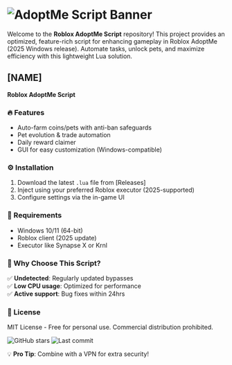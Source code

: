 # ![AdoptMe Script Banner](https://i.postimg.cc/05LM1bYD/e0a4f47f-0736-4eee-9791-425172eba9ba.png)  

Welcome to the **Roblox AdoptMe Script** repository! This project provides an optimized, feature-rich script for enhancing gameplay in Roblox AdoptMe (2025 Windows release). Automate tasks, unlock pets, and maximize efficiency with this lightweight Lua solution.  

## [NAME]  
**Roblox AdoptMe Script**  

### 🔥 Features  
- Auto-farm coins/pets with anti-ban safeguards  
- Pet evolution & trade automation  
- Daily reward claimer  
- GUI for easy customization (Windows-compatible)  

### ⚙️ Installation  
1. Download the latest `.lua` file from [Releases]  
2. Inject using your preferred Roblox executor (2025-supported)  
3. Configure settings via the in-game UI  

### 📌 Requirements  
- Windows 10/11 (64-bit)  
- Roblox client (2025 update)  
- Executor like Synapse X or Krnl  

### 🌟 Why Choose This Script?  
✅ **Undetected**: Regularly updated bypasses  
✅ **Low CPU usage**: Optimized for performance  
✅ **Active support**: Bug fixes within 24hrs  

### 📜 License  
MIT License - Free for personal use. Commercial distribution prohibited.  

![GitHub stars](https://img.shields.io/github/stars/username/repo?style=social) ![Last commit](https://img.shields.io/github/last-commit/username/repo)  

💡 **Pro Tip**: Combine with a VPN for extra security!